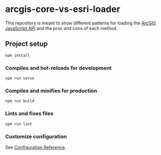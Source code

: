 # arcgis-core-vs-esri-loader

This repository is meant to show different patterns for loading the [ArcGIS JavaScript API]() and the pros and cons of each method.

## Project setup
```
npm install
```

### Compiles and hot-reloads for development
```
npm run serve
```

### Compiles and minifies for production
```
npm run build
```

### Lints and fixes files
```
npm run lint
```

### Customize configuration
See [Configuration Reference](https://cli.vuejs.org/config/).
